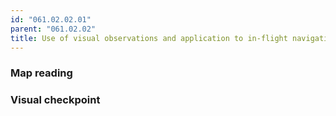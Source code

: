 ```yaml
---
id: "061.02.02.01"
parent: "061.02.02"
title: Use of visual observations and application to in-flight navigation
---
```


### Map reading

### Visual checkpoint
